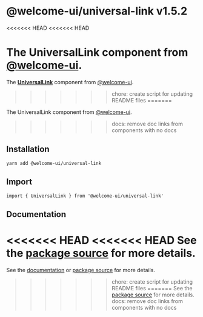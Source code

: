 # @welcome-ui/universal-link v1.5.2
<<<<<<< HEAD
<<<<<<< HEAD

The UniversalLink component from [@welcome-ui](http://welcome-ui.com).
=======
  
The **[UniversalLink](http://welcome-ui.com/components/universal-link)** component from [@welcome-ui](http://welcome-ui.com).
>>>>>>> chore: create script for updating README files
=======

The UniversalLink component from [@welcome-ui](http://welcome-ui.com).
>>>>>>> docs: remove doc links from components with no docs

## Installation

    yarn add @welcome-ui/universal-link

## Import

    import { UniversalLink } from '@welcome-ui/universal-link'

## Documentation

<<<<<<< HEAD
<<<<<<< HEAD
See the  [package source](https://github.com/WTTJ/welcome-ui/tree/v1.5.2/packages/UniversalLink) for more details.
=======
See the [documentation](http://welcome-ui.com/components/universal-link) or [package source](https://github.com/WTTJ/welcome-ui/tree/v1.5.2/packages/UniversalLink) for more details.
>>>>>>> chore: create script for updating README files
=======
See the  [package source](https://github.com/WTTJ/welcome-ui/tree/v1.5.2/packages/UniversalLink) for more details.
>>>>>>> docs: remove doc links from components with no docs
